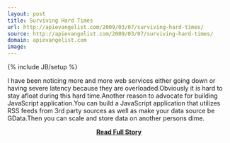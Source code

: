 ```yaml
---
layout: post
title: Surviving Hard Times
url: http://apievangelist.com/2009/03/07/surviving-hard-times/
source: http://apievangelist.com/2009/03/07/surviving-hard-times/
domain: apievangelist.com
image: 
---
```

{% include JB/setup %}<p>I have been noticing more and more web services either going down or having severe latency because they are overloaded.Obviously it is hard to stay afloat during this hard time.Another reason to advocate for building JavaScript application.You can build a JavaScript application that utilizes RSS feeds from 3rd party sources as well as make your data source be GData.Then you can scale and store data on another persons dime.</p>
<center><p><a href="http://apievangelist.com/2009/03/07/surviving-hard-times/" style='padding:25px; font-sze:18px; font-weight: bold;'>Read Full Story</a></p></center>
